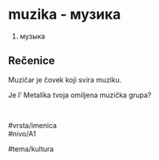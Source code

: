 # muzika - музика

1. музыка

## Rečenice

Muzičar je čovek koji svira muziku.

Je l’ Metalika tvoja omiljena muzička grupa?

<br>

#vrsta/imenica  
#nivo/A1  

#tema/kultura
